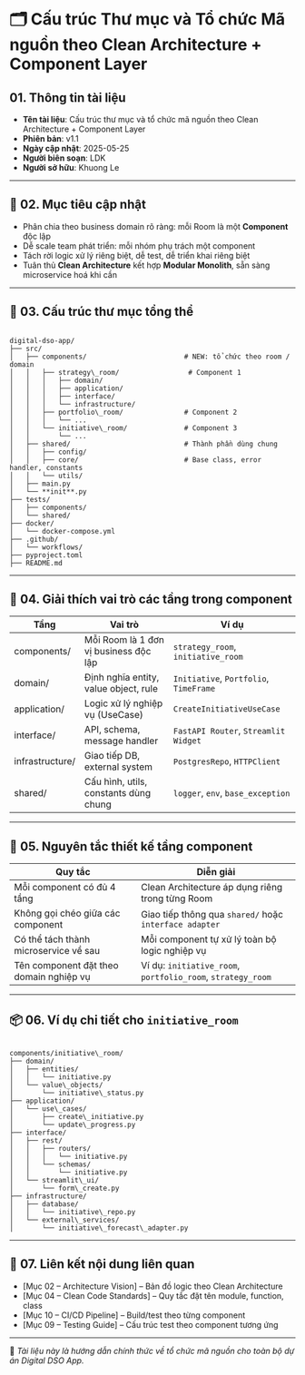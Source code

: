 
# 🗂️ Cấu trúc Thư mục và Tổ chức Mã nguồn theo Clean Architecture + Component Layer

## 01. Thông tin tài liệu

- **Tên tài liệu**: Cấu trúc thư mục và tổ chức mã nguồn theo Clean Architecture + Component Layer  
- **Phiên bản**: v1.1  
- **Ngày cập nhật**: 2025-05-25  
- **Người biên soạn**: LDK  
- **Người sở hữu**: Khuong Le  

---

## 🎯 02. Mục tiêu cập nhật

- Phân chia theo business domain rõ ràng: mỗi Room là một **Component** độc lập  
- Dễ scale team phát triển: mỗi nhóm phụ trách một component  
- Tách rời logic xử lý riêng biệt, dễ test, dễ triển khai riêng biệt  
- Tuân thủ **Clean Architecture** kết hợp **Modular Monolith**, sẵn sàng microservice hoá khi cần  

---

## 🧱 03. Cấu trúc thư mục tổng thể

```

digital-dso-app/
├── src/
│   ├── components/                        # NEW: tổ chức theo room / domain
│   │   ├── strategy\_room/                 # Component 1
│   │   │   ├── domain/
│   │   │   ├── application/
│   │   │   ├── interface/
│   │   │   └── infrastructure/
│   │   ├── portfolio\_room/               # Component 2
│   │   │   └── ...
│   │   └── initiative\_room/              # Component 3
│   │       └── ...
│   ├── shared/                            # Thành phần dùng chung
│   │   ├── config/
│   │   ├── core/                          # Base class, error handler, constants
│   │   └── utils/
│   ├── main.py
│   └── **init**.py
├── tests/
│   ├── components/
│   └── shared/
├── docker/
│   └── docker-compose.yml
├── .github/
│   └── workflows/
├── pyproject.toml
├── README.md

```

---

## 🧩 04. Giải thích vai trò các tầng trong component

| Tầng           | Vai trò                                    | Ví dụ                                           |
|----------------|---------------------------------------------|--------------------------------------------------|
| components/    | Mỗi Room là 1 đơn vị business độc lập       | `strategy_room`, `initiative_room`              |
| domain/        | Định nghĩa entity, value object, rule       | `Initiative`, `Portfolio`, `TimeFrame`          |
| application/   | Logic xử lý nghiệp vụ (UseCase)             | `CreateInitiativeUseCase`                       |
| interface/     | API, schema, message handler                | `FastAPI Router`, `Streamlit Widget`            |
| infrastructure/| Giao tiếp DB, external system               | `PostgresRepo`, `HTTPClient`                    |
| shared/        | Cấu hình, utils, constants dùng chung       | `logger`, `env`, `base_exception`               |

---

## 🧪 05. Nguyên tắc thiết kế tầng component

| Quy tắc                                 | Diễn giải                                                            |
|-----------------------------------------|----------------------------------------------------------------------|
| Mỗi component có đủ 4 tầng              | Clean Architecture áp dụng riêng trong từng Room                     |
| Không gọi chéo giữa các component       | Giao tiếp thông qua `shared/` hoặc `interface adapter`               |
| Có thể tách thành microservice về sau   | Mỗi component tự xử lý toàn bộ logic nghiệp vụ                       |
| Tên component đặt theo domain nghiệp vụ | Ví dụ: `initiative_room`, `portfolio_room`, `strategy_room`         |

---

## 📦 06. Ví dụ chi tiết cho `initiative_room`

```

components/initiative\_room/
├── domain/
│   ├── entities/
│   │   └── initiative.py
│   └── value\_objects/
│       └── initiative\_status.py
├── application/
│   └── use\_cases/
│       ├── create\_initiative.py
│       └── update\_progress.py
├── interface/
│   ├── rest/
│   │   ├── routers/
│   │   │   └── initiative.py
│   │   └── schemas/
│   │       └── initiative.py
│   └── streamlit\_ui/
│       └── form\_create.py
├── infrastructure/
│   ├── database/
│   │   └── initiative\_repo.py
│   └── external\_services/
│       └── initiative\_forecast\_adapter.py

```

---

## 🔗 07. Liên kết nội dung liên quan

- [Mục 02 – Architecture Vision] – Bản đồ logic theo Clean Architecture  
- [Mục 04 – Clean Code Standards] – Quy tắc đặt tên module, function, class  
- [Mục 10 – CI/CD Pipeline] – Build/test theo từng component  
- [Mục 09 – Testing Guide] – Cấu trúc test theo component tương ứng  

---

📌 *Tài liệu này là hướng dẫn chính thức về tổ chức mã nguồn cho toàn bộ dự án Digital DSO App.*

